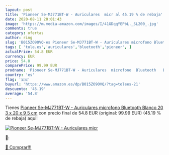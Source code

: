 ```yaml
---
layout: post
title: 'Pioneer Se-MJ771BT-W - Auriculares  micr al 45.19 % de rebaja'
date: 2020-08-11 20:01:43
image: 'https://m.media-amazon.com/images/I/41GDqqYEPbL._SL200_.jpg'
comments: true
category: ofertas
author: ring
slug: 'B015ZO9OVQ-es Pioneer Se-MJ771BT-W - Auriculares microfono Bluetooth...'
tags: [ 'tole.es','auriculares','bluetooth','pioneer', ]
actualPrice: 54.8 EUR
currency: EUR
price: 54.8
comparePrice: 99.99 EUR
prodname: 'Pioneer Se-MJ771BT-W - Auriculares  microfono  Bluetooth   Blanco  20 3 x 20 x 9 5 cm'
country: 'es'
flag: '🇪🇸'
buyurl: 'https://www.amazon.es/dp/B015ZO9OVQ/?tag=tolees-21'
descuento: '45.19'
average: '54.8'
---
```


Tienes [Pioneer Se-MJ771BT-W - Auriculares  microfono  Bluetooth   Blanco  20 3 x 20 x 9 5 cm](https://www.amazon.es/dp/B015ZO9OVQ/?tag=tolees-21) con precio final de  54.8 EUR (original: 99.99 EUR) (45.19 %  de rebaja) aqui!

[![Pioneer Se-MJ771BT-W - Auriculares  micr](https://m.media-amazon.com/images/I/41GDqqYEPbL._SL200_.jpg)](https://www.amazon.es/dp/B015ZO9OVQ/?tag=tolees-21)

🔎:


[🛒 Comprar!!!](https://www.amazon.es/dp/B015ZO9OVQ/?tag=tolees-21)
